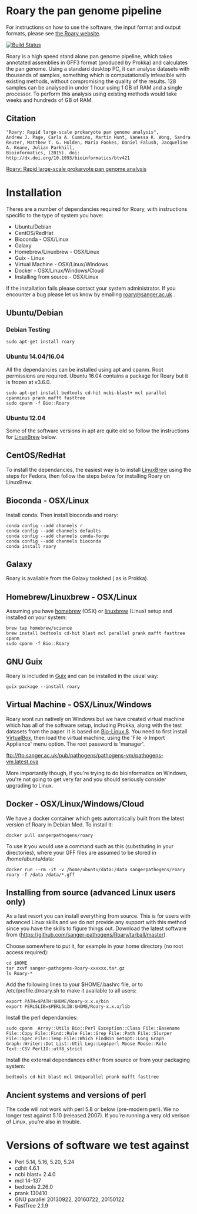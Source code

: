 # Roary the pan genome pipeline
For instructions on how to use the software, the input format and output formats, please see [the Roary website](http://sanger-pathogens.github.io/Roary).

[![Build Status](https://travis-ci.org/sanger-pathogens/Roary.svg?branch=master)](https://travis-ci.org/sanger-pathogens/Roary)

Roary is a high speed stand alone pan genome pipeline, which takes annotated assemblies in GFF3 format (produced by Prokka) and calculates the pan genome.  Using a standard desktop PC, it can analyse datasets with thousands of samples, something which is computationally infeasible with existing methods, without compromising the quality of the results.  128 samples can be analysed in under 1 hour using 1 GB of RAM and a single processor. To perform this analysis using existing methods would take weeks and hundreds of GB of RAM.

## Citation
    "Roary: Rapid large-scale prokaryote pan genome analysis",
    Andrew J. Page, Carla A. Cummins, Martin Hunt, Vanessa K. Wong, Sandra Reuter, Matthew T. G. Holden, Maria Fookes, Daniel Falush, Jacqueline A. Keane, Julian Parkhill,
    Bioinformatics, (2015). doi: http://dx.doi.org/10.1093/bioinformatics/btv421
[Roary: Rapid large-scale prokaryote pan genome analysis](http://dx.doi.org/10.1093/bioinformatics/btv421)

# Installation
Theres are a number of dependancies required for Roary, with instructions specific to the type of system you have:
* Ubuntu/Debian
* CentOS/RedHat
* Bioconda - OSX/Linux
* Galaxy
* Homebrew/Linuxbrew - OSX/Linux
* Guix - Linux
* Virtual Machine - OSX/Linux/Windows
* Docker - OSX/Linux/Windows/Cloud
* Installing from source - OSX/Linux

If the installation fails please contact your system administrator. If you encounter a bug please let us know by emailing roary@sanger.ac.uk .

## Ubuntu/Debian
### Debian Testing
```
sudo apt-get install roary
```

### Ubuntu 14.04/16.04
All the dependancies can be installed using apt and cpanm. Root permissions are required. Ubuntu 16.04 contains a package for Roary but it is frozen at v3.6.0.

```
sudo apt-get install bedtools cd-hit ncbi-blast+ mcl parallel cpanminus prank mafft fasttree
sudo cpanm -f Bio::Roary
```

### Ubuntu 12.04
Some of the software versions in apt are quite old so follow the instructions for [LinuxBrew](http://brew.sh/linuxbrew/) below.

## CentOS/RedHat
To install the dependancies, the easiest way is to install [LinuxBrew](http://brew.sh/linuxbrew/) using the steps for Fedora, then follow the steps below for installing Roary on LinuxBrew.

## Bioconda - OSX/Linux
Install conda. Then install bioconda and roary:

```
conda config --add channels r
conda config --add channels defaults
conda config --add channels conda-forge
conda config --add channels bioconda
conda install roary
```

## Galaxy
Roary is available from the Galaxy toolshed ( as is Prokka).

## Homebrew/Linuxbrew - OSX/Linux
Assuming you have [homebrew](http://brew.sh/) (OSX) or [linuxbrew](http://brew.sh/linuxbrew/) (Linux) setup and installed on your system:

```
brew tap homebrew/science
brew install bedtools cd-hit blast mcl parallel prank mafft fasttree cpanm
sudo cpanm -f Bio::Roary
```

## GNU Guix
Roary is included in [Guix](https://www.gnu.org/software/guix) and can be installed in the usual way:
```
guix package --install roary
```

## Virtual Machine - OSX/Linux/Windows
Roary wont run natively on Windows but we have created virtual machine which has all of the software setup, including Prokka, along with the test datasets from the paper. It is based on [Bio-Linux 8](http://environmentalomics.org/bio-linux/).  You need to first install [VirtualBox](https://www.virtualbox.org/), then load the virtual machine, using the 'File -> Import Appliance' menu option. The root password is 'manager'.

ftp://ftp.sanger.ac.uk/pub/pathogens/pathogens-vm/pathogens-vm.latest.ova

More importantly though, if you're trying to do bioinformatics on Windows, you're not going to get very far and you should seriously consider upgrading to Linux.

## Docker - OSX/Linux/Windows/Cloud
We have a docker container which gets automatically built from the latest version of Roary in Debian Med. To install it:

```
docker pull sangerpathogens/roary
```

To use it you would use a command such as this (substituting in your directories), where your GFF files are assumed to be stored in /home/ubuntu/data:
```
docker run --rm -it -v /home/ubuntu/data:/data sangerpathogens/roary roary -f /data /data/*.gff
```

## Installing from source (advanced Linux users only)
As a last resort you can install everything from source. This is for users with advanced Linux skills and we do not provide any support with this method since you have the skills to figure things out.
Download the latest software from (https://github.com/sanger-pathogens/Roary/tarball/master).

Choose somewhere to put it, for example in your home directory (no root access required):

```
cd $HOME
tar zxvf sanger-pathogens-Roary-xxxxxx.tar.gz
ls Roary-*
```

Add the following lines to your $HOME/.bashrc file, or to /etc/profile.d/roary.sh to make it available to all users:

```
export PATH=$PATH:$HOME/Roary-x.x.x/bin
export PERL5LIB=$PERL5LIB:$HOME/Roary-x.x.x/lib
```
Install the perl dependancies:

```
sudo cpanm  Array::Utils Bio::Perl Exception::Class File::Basename File::Copy File::Find::Rule File::Grep File::Path File::Slurper File::Spec File::Temp File::Which FindBin Getopt::Long Graph Graph::Writer::Dot List::Util Log::Log4perl Moose Moose::Role Text::CSV PerlIO::utf8_strict 
```
Install the external dependances either from source or from your packaging system:
```
bedtools cd-hit blast mcl GNUparallel prank mafft fasttree
```

## Ancient systems and versions of perl
The code will not work with perl 5.8 or below (pre-modern perl). We no longer test against 5.10 (released 2007). If you're running a very old verison of Linux, you're also in trouble.

# Versions of software we test against
* Perl 5.14, 5.16, 5.20, 5.24
* cdhit 4.6.1
* ncbi blast+ 2.4.0
* mcl 14-137
* bedtools 2.26.0
* prank 130410
* GNU parallel 20130922, 20160722, 20150122
* FastTree 2.1.9
